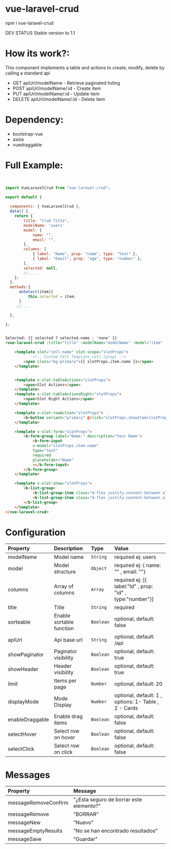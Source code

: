 # vue-laravel-crud

npm i vue-laravel-crud

DEV STATUS
Stable version to 1.1

# How its work?:
This component implements a table and actions to create, modify, delete by calling a standard api

* GET apiUrl/modelName - Retrieve paginated listing
* POST apiUrl/modelName/:id - Create item
* PUT apiUrl/modelName/:id - Update item
* DELETE apiUrl/modelName/:id - Delete item

# Dependency:

* bootstrap-vue
* axios
* vuedraggable

# Full Example:



```js


import VueLaravelCrud from "vue-laravel-crud";

export default {
    
  components: { VueLaravelCrud },
  data() {
    return {
        title: "Crud Title",
        modelName: 'users'
        model: {
            name: "",
            email: "",
        },
        columns: [
            { label: "Name", prop: "name", type: "text" },
            { label: "Email", prop: "age", type: "number" },
        ],
        selected: null,
        //....
    };
  },
  methods:{
      onSelect(item){
          this.selected = item;
      }
     //....

  },

};

```


```html

Selected: {{ selected ? selected.name : 'none' }}
<vue-laravel-crud :title="title" :modelName="modelName" :model="item" :columns="columns" @select="onSelect($event)">

    <template slot="cell-name" slot-scope="slotProps">
            <!-- Custom Cell Template cell-(prop) -->
        <span class="bg-primary">{{ slotProps.item.name }}</span> 
    </template>


    <template v-slot:tableActions="slotProps">
        <span>Slot Actions</span>
    </template>
    <template v-slot:tableActionsRight="slotProps">
        <span>Slot Right Actions</span>
    </template>

    <template v-slot:rowAction="slotProps">
        <b-button variant="primary" @click="slotProps.showItem(slotProps.item.id, slotProps.index)"><b-icon-eye></b-icon-eye></b-button>
    </template>

    <template v-slot:form="slotProps">
        <b-form-group label="Name:" description="Your Name">
            <b-form-input
            v-model="slotProps.item.name"
            type="text"
            required
            placeholder="Name"
            ></b-form-input>
        </b-form-group>
    </template>

    <template v-slot:show="slotProps">
        <b-list-group>
            <b-list-group-item class="d-flex justify-content-between align-items-center">Id<b-badge variant="primary" pill>{{ slotProps.item.id }}</b-badge></b-list-group-item>
            <b-list-group-item class="d-flex justify-content-between align-items-center">Nombre<b-badge variant="primary" pill>{{ slotProps.item.title }}</b-badge></b-list-group-item>
        </b-list-group>
    </template>
</vue-laravel-crud>

```

# Configuration


| Property | Description | Type | Value
|:--|:--|:--|:--|
| modelName | Model name | `String` | required ej: users |
| model | Model structure | `Object` | required ej: { name: "" , email: ""} |
| columns | Array of columns | `Array` | required ej: [{ label:"Id" , prop: "id" , type:"number"}] |
| title | Title | `String` | required |
| sorteable | Enable sortable function | `Boolean` | optional, default: false |
| apiUrl | Api base url | `String` | optional, default: /api |
| showPaginator | Paginator visibility | `Boolean` | optional, default: true |
| showHeader | Header visibility | `Boolean` | optional, default: true |
| limit | Items per page | `Number` | optional, default: 20 |
| displayMode | Mode Display| `Number` | optional, default: 1 , options: 1- Table , 2 - Cards |
| enableDraggable | Enable drag items | `Boolean` | optional, default: false |
| selectHover | Select row on hover | `Boolean` | optional, default: false |
| selectClick | Select row on click | `Boolean` | optional, default: false |

# Messages


| Property | Message
|:--|:--|
| messageRemoveConfirm | "¿Esta seguro de borrar este elemento?" |
| messageRemove | "BORRAR" |
| messageNew | "Nuevo"|
| messageEmptyResults | "No se han encontrado resultados"|
| messageSave | "Guardar" |
